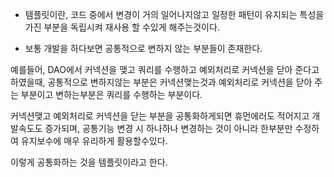 - 템플릿이란, 코드 중에서 변경이 거의 일어나지않고 일정한 패턴이 유지되는 특성을 가진 부분을 독립시켜 재사용 할 수있게 해주는것이다.


- 보통 개발을 하다보면 공통적으로 변하지 않는 부분들이 존재한다.

예를들어, DAO에서 커넥션을 맺고 쿼리를 수행하고 예외처리로 커넥션을 닫아 준다고 하였을때, 공통적으로 변하지않는 부분은 커넥션맺는것과 예외처리로 커넥션을 닫아 주는 부분이고 변하는부분은 쿼리를 수행하는 부분이다.

커넥션맺고 예외처리로 커넥션을 닫는 부분을 공통화하게되면 휴먼에러도 적어지고 개발속도도 증가되며, 공통기능 변경 시 하나하나 변경하는 것이 아니라 한부분만 수정하여 유지보수에 매우 유리하게 활용할수있다.

이렇게 공통화하는 것을 템플릿이라고 한다.